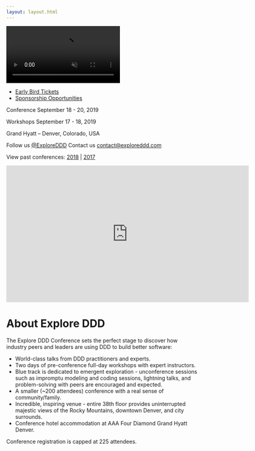 ```yaml
---
layout: layout.html
---
```

<div class="container-fluid homepage--hero-video-container">
    <video loop muted autoplay class="video-item">
        <!--<source src="video/sany19.webm" type="video/webm">-->
        <source src="video/sany19.mp4" type="video/mp4">
        <!--<source src="video/sany19.ogv" type="video/ogg">-->
    </video>
    <div class="video-overlay"></div>
    <ul id="homepage--hero-video-buttons">
        <li><a href="#">Early Bird Tickets</a></li>
        <li><a href="#">Sponsorship Opportunities</a></li>
    </ul>
    <div class="conf-dates">
        <p class="conf-copy"><span class="conf-header">Conference</span> September 18 - 20, 2019</p>
        <p class="conf-copy"><span class="conf-header">Workshops</span> September 17 - 18, 2019</p>
        <p class="conf-copy">Grand Hyatt – Denver, Colorado, USA</p>
        <p class="conf-contact">Follow us <a href="http://twitter.com/ExploreDDD">@ExploreDDD</a> Contact us <a href="mailto:contact@exploreddd.com">contact@exploreddd.com</a></p>
        <p class="conf-last-year">View past conferences: <a href="./2018">2018</a> &#124; <a href="./2017">2017</a></p>
    </div>
</div>
<div class="container section homepage-video">
    <div class="row">
        <div class="col-xs-12">
            <div class="video-responsive">
                <iframe width="640" height="360" src="https://www.youtube.com/embed/QEXI684bGVo" frameborder="0" allowfullscreen></iframe>
            </div>
        </div>
        <!-- col-xs-12 -->
    </div>
    <!-- row -->
</div>
<div class="container section about">
    <div class="row">
        <h1 class="section-header">About Explore DDD</h1>
        <p class="copy">The Explore DDD Conference sets the perfect stage to discover how industry peers and leaders are using DDD to build better software:</p>
        <ul class="copy-list">
            <li>World-class talks from DDD practitioners and experts.</li>
            <li>Two days of pre-conference full-day workshops with expert instructors.</li>
            <li>Blue track is dedicated to emergent exploration - unconference sessions such as impromptu modeling and coding sessions, lightning talks, and problem-solving with peers are encouraged and expected.</li>
            <li>A smaller (~200 attendees) conference with a real sense of community/family.</li>
            <li>Incredible, inspiring venue - entire 38th floor provides uninterrupted majestic views of the Rocky Mountains, downtown Denver, and city surrounds.</li>
            <li>Conference hotel accommodation at AAA Four Diamond Grand Hyatt Denver.</li>
        </ul>
        <p class="copy">Conference registration is capped at 225 attendees.</p>
    </div>
</div>